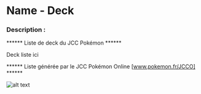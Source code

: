 # Name - Deck


### Description : 


****** Liste de deck du JCC Pokémon ******

Deck liste ici

****** Liste générée par le JCC Pokémon Online [www.pokemon.fr/JCCO] ******


![alt text](img/NameDeck.png)
